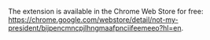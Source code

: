 The extension is available in the Chrome Web Store for free: https://chrome.google.com/webstore/detail/not-my-president/bijpencmncpjlhngmaafpnciifeemeeo?hl=en.
